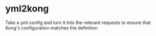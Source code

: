 # yml2kong
Take a yml config and turn it into the relevant requests to ensure that Kong's configuration matches the definition
